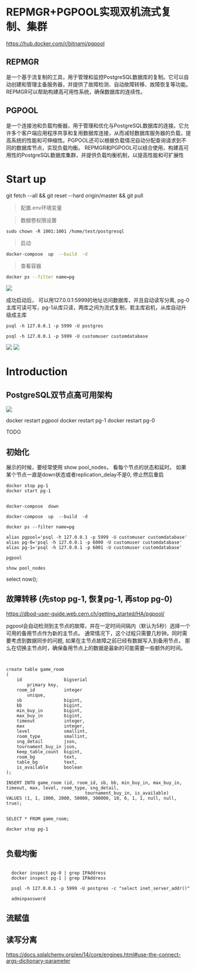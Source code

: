 
# REPMGR+PGPOOL实现双机流式复制、集群


https://hub.docker.com/r/bitnami/pgpool


## REPMGR
是一个基于流复制的工具，用于管理和监控PostgreSQL数据库的复制。它可以自动创建和管理主备服务器，并提供了故障检测、自动故障转移、故障恢复等功能。REPMGR可以帮助构建高可用性系统，确保数据库的连续性。

## PGPOOL
是一个连接池和负载均衡器，用于管理和优化与PostgreSQL数据库的连接。它允许多个客户端应用程序共享和复用数据库连接，从而减轻数据库服务器的负载，提高系统的性能和可伸缩性。PGPOOL还可以根据负载情况自动分配查询请求到不同的数据库节点，实现负载均衡。
REPMGR和PGPOOL可以结合使用，构建高可用性的PostgreSQL数据库集群，并提供负载均衡机制，以提高性能和可扩展性



# Start up

git fetch --all && git reset --hard origin/master &&  git pull

> 配置.env环境变量

> 数据卷权限设置

```
sudo chown -R 1001:1001 /home/test/postgresql

```

> 启动

```bash
docker-compose  up  --build  -d
```


> 查看容器

```bash
docker ps --filter name=pg
```

![](https://file0.52tesla.com/xtbf/11b585ec6c294a339872b96320271cd5/1eb0359e)


成功启动后， 可以用127.0.0.1:5999的地址访问数据库，并且自动读写分离, pg-0主库可读可写，pg-1从库只读，两库之间为流式复制，若主库宕机，从库自动升级成主库

```
psql -h 127.0.0.1 -p 5999 -U postgres
```

```
psql -h 127.0.0.1 -p 5999 -U customuser customdatabase

```

![](https://file0.52tesla.com/xtbf/7b1817d71f824bbdbeb0c23fc9e403d6/acfd5aa9)
![](https://file0.52tesla.com/xtbf/f946fe91ae01431c8c22f72741c96b8b/1c012cce)

# Introduction

## PostgreSQL双节点高可用架构


![](https://file0.52tesla.com/xtbf/d666c28d38424c62a13088f2c1c01cf1/c02aaed6)



docker restart pgpool
docker restart pg-1
docker restart pg-0



TODO


## 初始化

展示的时候，要经常使用 show pool_nodes， 看每个节点的状态和延时。 如果某个节点一直是down状态或者replication_delay不是0, 停止然后重启


```
docker stop pg-1
docker start pg-1
```

```

docker-compose  down

docker-compose  up  --build  -d

docker ps --filter name=pg

alias pgpool='psql -h 127.0.0.1 -p 5999 -U customuser customdatabase'
alias pg-0='psql -h 127.0.0.1 -p 6000 -U customuser customdatabase'
alias pg-1='psql -h 127.0.0.1 -p 6001 -U customuser customdatabase'

pgpool

show pool_nodes

```

 select now();



## 故障转移  (先stop pg-1, 恢复pg-1, 再stop pg-0)


https://dbod-user-guide.web.cern.ch/getting_started/HA/pgpool/

pgpool会自动检测到主节点的故障，并在一定时间间隔内（默认为5秒）选择一个可用的备用节点作为新的主节点。
通常情况下，这个过程只需要几秒钟。同时需要考虑到数据同步的问题, 如果在主节点故障之前已经有数据写入到备用节点，
那么在切换主节点时，确保备用节点上的数据是最新的可能需要一些额外的时间。


```


create table game_room
(
    id                bigserial
        primary key,
    room_id           integer
        unique,
    sb                bigint,
    bb                bigint,
    min_buy_in        bigint,
    max_buy_in        bigint,
    timeout           integer,
    max               integer,
    level             smallint,
    room_type         smallint,
    sng_detail        json,
    tournament_buy_in json,
    keep_table_count  bigint,
    room_bg           text,
    table_bg          text,
    is_available      boolean
);

INSERT INTO game_room (id, room_id, sb, bb, min_buy_in, max_buy_in, timeout, max, level, room_type, sng_detail,
                              tournament_buy_in, is_available)
VALUES (1, 1, 1000, 2000, 50000, 300000, 10, 6, 1, 1, null, null, true);


SELECT * FROM game_room;

docker stop pg-1


```


## 负载均衡
```

  docker inspect pg-0 | grep IPAddress
  docker inspect pg-1 | grep IPAddress

  psql -h 127.0.0.1 -p 5999 -U postgres -c "select inet_server_addr()"

  adminpassword

```

## 流赋值


## 读写分离


https://docs.sqlalchemy.org/en/14/core/engines.html#use-the-connect-args-dictionary-parameter

